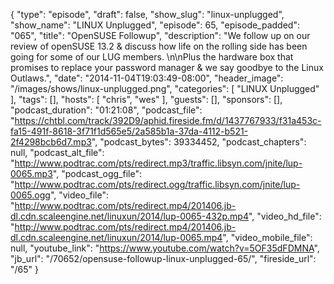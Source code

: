 {
  "type": "episode",
  "draft": false,
  "show_slug": "linux-unplugged",
  "show_name": "LINUX Unplugged",
  "episode": 65,
  "episode_padded": "065",
  "title": "OpenSUSE Followup",
  "description": "We follow up on our review of openSUSE 13.2 & discuss how life on the rolling side has been going for some of our LUG members. \n\nPlus the hardware box that promises to replace your password manager & we say goodbye to the Linux Outlaws.",
  "date": "2014-11-04T19:03:49-08:00",
  "header_image": "/images/shows/linux-unplugged.png",
  "categories": [
    "LINUX Unplugged"
  ],
  "tags": [],
  "hosts": [
    "chris",
    "wes"
  ],
  "guests": [],
  "sponsors": [],
  "podcast_duration": "01:21:08",
  "podcast_file": "https://chtbl.com/track/392D9/aphid.fireside.fm/d/1437767933/f31a453c-fa15-491f-8618-3f71f1d565e5/2a585b1a-37da-4112-b521-2f4298bcb6d7.mp3",
  "podcast_bytes": 39334452,
  "podcast_chapters": null,
  "podcast_alt_file": "http://www.podtrac.com/pts/redirect.mp3/traffic.libsyn.com/jnite/lup-0065.mp3",
  "podcast_ogg_file": "http://www.podtrac.com/pts/redirect.ogg/traffic.libsyn.com/jnite/lup-0065.ogg",
  "video_file": "http://www.podtrac.com/pts/redirect.mp4/201406.jb-dl.cdn.scaleengine.net/linuxun/2014/lup-0065-432p.mp4",
  "video_hd_file": "http://www.podtrac.com/pts/redirect.mp4/201406.jb-dl.cdn.scaleengine.net/linuxun/2014/lup-0065.mp4",
  "video_mobile_file": null,
  "youtube_link": "https://www.youtube.com/watch?v=5OF35dFDMNA",
  "jb_url": "/70652/opensuse-followup-linux-unplugged-65/",
  "fireside_url": "/65"
}

